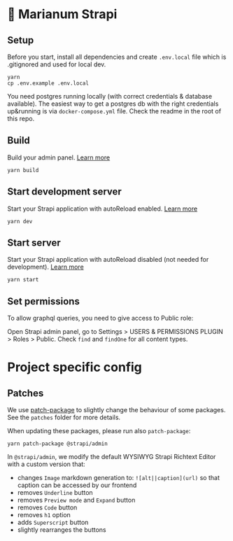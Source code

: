 # 🚀 Marianum Strapi

## Setup

Before you start, install all dependencies and create `.env.local` file which is .gitignored and used for local dev.

```
yarn
cp .env.example .env.local
```

You need postgres running locally (with correct credentials & database available). The easiest way to get a postgres db with the right credentials up&running is via `docker-compose.yml` file. Check the readme in the root of this repo.

## Build

Build your admin panel. [Learn more](https://docs.strapi.io/developer-docs/latest/developer-resources/cli/CLI.html#strapi-build)

```
yarn build
```

## Start development server

Start your Strapi application with autoReload enabled. [Learn more](https://docs.strapi.io/developer-docs/latest/developer-resources/cli/CLI.html#strapi-develop)

```
yarn dev
```

## Start server

Start your Strapi application with autoReload disabled (not needed for development). [Learn more](https://docs.strapi.io/developer-docs/latest/developer-resources/cli/CLI.html#strapi-start)

```
yarn start
```

## Set permissions

To allow graphql queries, you need to give access to Public role:

Open Strapi admin panel, go to Settings > USERS & PERMISSIONS PLUGIN > Roles > Public. Check `find` and `findOne` for all content types.

# Project specific config

## Patches

We use [patch-package](https://github.com/ds300/patch-package) to slightly change the behaviour of some packages. See the `patches` folder for more details.

When updating these packages, please run also `patch-package`:
```
yarn patch-package @strapi/admin
```
In `@strapi/admin`, we modify the default WYSIWYG Strapi Richtext Editor with a custom version that:

- changes `Image` markdown generation to: `![alt||caption](url)` so that caption can be accessed by our frontend
- removes `Underline` button
- removes `Preview mode` and `Expand` button
- removes `Code` button
- removes `h1` option
- adds `Superscript` button
- slightly rearranges the buttons

